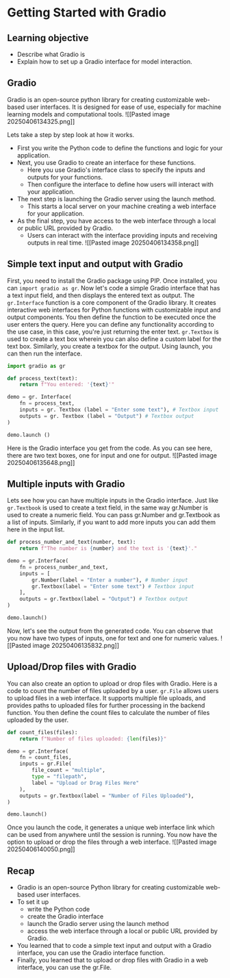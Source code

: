 # Getting Started with Gradio

## Learning objective
- Describe what Gradio is 
- Explain how to set up a Gradio interface for model interaction.

## Gradio
Gradio is an open-source python library for creating customizable web-based user interfaces.
It is designed for ease of use, especially for machine learning models and computational tools.
![[Pasted image 20250406134325.png]]

Lets take a step by step look at how it works.
- First you write the Python code to define the functions and logic for your application.
- Next, you use Gradio to create an interface for these functions.
	- Here you use Gradio's interface class to specify the inputs and outputs for your functions.
	- Then configure the interface to define how users will interact with your application.
- The next step is launching the Gradio server using the launch method.
	- This starts a local server on your machine creating a web interface for your application.
- As the final step, you have access to the web interface through a local or public URL provided by Gradio.
	- Users can interact with the interface providing inputs and receiving outputs in real time.
![[Pasted image 20250406134358.png]]

## Simple text input and output with Gradio
First, you need to install the Gradio package using PIP.
Once installed, you can `import gradio as gr`.
Now let's code a simple Gradio interface that has a text input field, and then displays the entered text as output.
The `gr.Interface` function is a core component of the Gradio library.
It creates interactive web interfaces for Python functions with customizable input and output components.
You then define the function to be executed once the user enters the query.
Here you can define any functionality according to the use case, in this case, you're just returning the enter text.
`gr.Textbox` is used to create a text box wherein you can also define a custom label for the text box.
Similarly, you create a textbox for the output.
Using launch, you can then run the interface.
```python
import gradio as gr

def process_text(text):
	return f"You entered: '{text}'"

demo = gr. Interface(
	fn = process_text,
	inputs = gr. Textbox (label = "Enter some text"), # Textbox input
	outputs = gr. Textbox (label = "Output") # Textbox output
)

demo.launch ()
```

Here is the Gradio interface you get from the code.
As you can see here, there are two text boxes, one for input and one for output.
![[Pasted image 20250406135648.png]]

## Multiple inputs with Gradio
Lets see how you can have multiple inputs in the Gradio interface.
Just like `gr.Textbook` is used to create a text field, in the same way gr.Number is used to create a numeric field.
You can pass gr.Number and gr.Textbook as a list of inputs.
Similarly, if you want to add more inputs you can add them here in the input list.
```python
def process_number_and_text(number, text):
	return f"The number is {number} and the text is '{text}'."

demo = gr.Interface(
	fn = process_number_and_text,
	inputs = [
		gr.Number(label = "Enter a number"), # Number input
		gr.Textbox(label = "Enter some text") # Textbox input
	],
	outputs = gr.Textbox(label = "Output") # Textbox output
)

demo.launch()
```

Now, let's see the output from the generated code.
You can observe that you now have two types of inputs, one for text and one for numeric values.
![[Pasted image 20250406135832.png]]

## Upload/Drop files with Gradio
You can also create an option to upload or drop files with Gradio.
Here is a code to count the number of files uploaded by a user.
`gr.File` allows users to upload files in a web interface.
It supports multiple file uploads, and provides paths to uploaded files for further processing in the backend function.
You then define the count files to calculate the number of files uploaded by the user.
```python
def count_files(files):
	return f"Number of files uploaded: {len(files)}"

demo = gr.Interface(
	fn = count_files,
	inputs = gr.File(
		file_count = "multiple",
		type = "filepath",
		label = "Upload or Drag Files Here"
	),
	outputs = gr.Textbox(label = "Number of Files Uploaded"),
)

demo.launch()
```

Once you launch the code, it generates a unique web interface link which can be used from anywhere until the session is running.
You now have the option to upload or drop the files through a web interface.
![[Pasted image 20250406140050.png]]
## Recap
- Gradio is an open-source Python library for creating customizable web-based user interfaces.
- To set it up
	- write the Python code
	- create the Gradio interface
	- launch the Gradio server using the launch method
	- access the web interface through a local or public URL provided by Gradio.
- You learned that to code a simple text input and output with a Gradio interface, you can use the Gradio interface function.
- Finally, you learned that to upload or drop files with Gradio in a web interface, you can use the gr.File.
